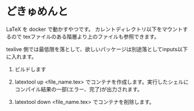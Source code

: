 # どきゅめんと

LaTeX を docker で動かすやつです。
カレントディレクトリ以下をマウントするので texファイルのある階層より上のファイルも参照できます。

texlive 側では最低限を落として、欲しいパッケージは別途落としてinputs以下に入れます。

1. ビルドします

1. latextool up \<file\_name.tex\> でコンテナを作成します。実行したシェルにコンパイル結果の一部(エラー、完了)が出力されます。

1. latextool down \<file\_name.tex\> でコンテナを削除します。
